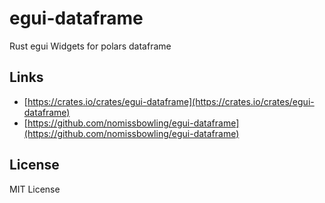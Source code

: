 egui-dataframe
==============

Rust egui Widgets for polars dataframe


Links
-----

- [https://crates.io/crates/egui-dataframe](https://crates.io/crates/egui-dataframe)
- [https://github.com/nomissbowling/egui-dataframe](https://github.com/nomissbowling/egui-dataframe)


License
-------

MIT License
